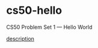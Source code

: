 # cs50-hello
CS50 Problem Set 1 — Hello World

[description](https://cs50.harvard.edu/extension/2023/spring/psets/1/world/)
